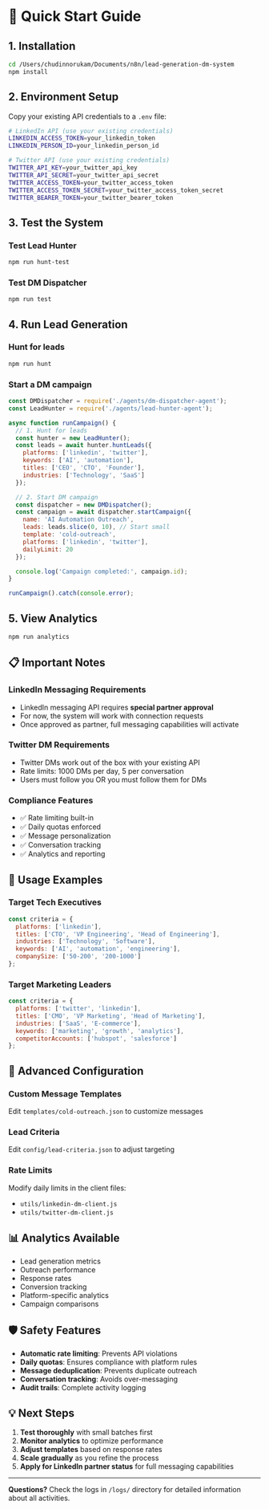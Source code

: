# 🚀 Quick Start Guide

## 1. Installation

```bash
cd /Users/chudinnorukam/Documents/n8n/lead-generation-dm-system
npm install
```

## 2. Environment Setup

Copy your existing API credentials to a `.env` file:

```bash
# LinkedIn API (use your existing credentials)
LINKEDIN_ACCESS_TOKEN=your_linkedin_token
LINKEDIN_PERSON_ID=your_linkedin_person_id

# Twitter API (use your existing credentials)  
TWITTER_API_KEY=your_twitter_api_key
TWITTER_API_SECRET=your_twitter_api_secret
TWITTER_ACCESS_TOKEN=your_twitter_access_token
TWITTER_ACCESS_TOKEN_SECRET=your_twitter_access_token_secret
TWITTER_BEARER_TOKEN=your_twitter_bearer_token
```

## 3. Test the System

### Test Lead Hunter
```bash
npm run hunt-test
```

### Test DM Dispatcher
```bash
npm run test
```

## 4. Run Lead Generation

### Hunt for leads
```bash
npm run hunt
```

### Start a DM campaign
```javascript
const DMDispatcher = require('./agents/dm-dispatcher-agent');
const LeadHunter = require('./agents/lead-hunter-agent');

async function runCampaign() {
  // 1. Hunt for leads
  const hunter = new LeadHunter();
  const leads = await hunter.huntLeads({
    platforms: ['linkedin', 'twitter'],
    keywords: ['AI', 'automation'],
    titles: ['CEO', 'CTO', 'Founder'],
    industries: ['Technology', 'SaaS']
  });

  // 2. Start DM campaign
  const dispatcher = new DMDispatcher();
  const campaign = await dispatcher.startCampaign({
    name: 'AI Automation Outreach',
    leads: leads.slice(0, 10), // Start small
    template: 'cold-outreach',
    platforms: ['linkedin', 'twitter'],
    dailyLimit: 20
  });

  console.log('Campaign completed:', campaign.id);
}

runCampaign().catch(console.error);
```

## 5. View Analytics

```bash
npm run analytics
```

## 📋 Important Notes

### LinkedIn Messaging Requirements
- LinkedIn messaging API requires **special partner approval**
- For now, the system will work with connection requests
- Once approved as partner, full messaging capabilities will activate

### Twitter DM Requirements
- Twitter DMs work out of the box with your existing API
- Rate limits: 1000 DMs per day, 5 per conversation
- Users must follow you OR you must follow them for DMs

### Compliance Features
- ✅ Rate limiting built-in
- ✅ Daily quotas enforced  
- ✅ Message personalization
- ✅ Conversation tracking
- ✅ Analytics and reporting

## 🎯 Usage Examples

### Target Tech Executives
```javascript
const criteria = {
  platforms: ['linkedin'],
  titles: ['CTO', 'VP Engineering', 'Head of Engineering'],
  industries: ['Technology', 'Software'],
  keywords: ['AI', 'automation', 'engineering'],
  companySize: ['50-200', '200-1000']
};
```

### Target Marketing Leaders  
```javascript
const criteria = {
  platforms: ['twitter', 'linkedin'],
  titles: ['CMO', 'VP Marketing', 'Head of Marketing'],
  industries: ['SaaS', 'E-commerce'],
  keywords: ['marketing', 'growth', 'analytics'],
  competitorAccounts: ['hubspot', 'salesforce']
};
```

## 🔧 Advanced Configuration

### Custom Message Templates
Edit `templates/cold-outreach.json` to customize messages

### Lead Criteria
Edit `config/lead-criteria.json` to adjust targeting

### Rate Limits
Modify daily limits in the client files:
- `utils/linkedin-dm-client.js`
- `utils/twitter-dm-client.js`

## 📊 Analytics Available

- Lead generation metrics
- Outreach performance  
- Response rates
- Conversion tracking
- Platform-specific analytics
- Campaign comparisons

## 🛡️ Safety Features

- **Automatic rate limiting**: Prevents API violations
- **Daily quotas**: Ensures compliance with platform rules
- **Message deduplication**: Prevents duplicate outreach
- **Conversation tracking**: Avoids over-messaging
- **Audit trails**: Complete activity logging

## 💡 Next Steps

1. **Test thoroughly** with small batches first
2. **Monitor analytics** to optimize performance
3. **Adjust templates** based on response rates
4. **Scale gradually** as you refine the process
5. **Apply for LinkedIn partner status** for full messaging capabilities

---

**Questions?** Check the logs in `/logs/` directory for detailed information about all activities. 